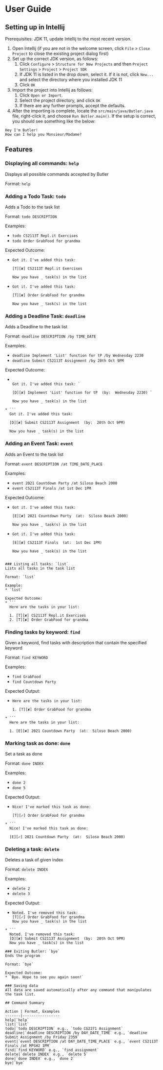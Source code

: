 # User Guide

## Setting up in Intellij

Prerequisites: JDK 11, update Intellij to the most recent version.

1. Open Intellij (if you are not in the welcome screen, click `File` > `Close Project` to close the existing project dialog first)
1. Set up the correct JDK version, as follows:
   1. Click `Configure` > `Structure for New Projects` and then `Project Settings` > `Project` > `Project SDK`
   1. If JDK 11 is listed in the drop down, select it. If it is not, click `New...` and select the directory where you installed JDK 11
   1. Click `OK`
1. Import the project into Intellij as follows:
   1. Click `Open or Import`.
   1. Select the project directory, and click `OK`
   1. If there are any further prompts, accept the defaults.
1. After the importing is complete, locate the `src/main/java/Butler.java` file, right-click it, and choose `Run Butler.main()`. If the setup is correct, you should see something like the below:

```
Hey I'm Butler!
How can I help you Monsieur/Madame?
```

## Features 

### Displaying all commands: `help`
Displays all possible commands accepted by Butler

Format: `help`

### Adding a Todo Task: `todo`
Adds a Todo to the task list

Format: `todo DESCRIPTION`

Examples:
* `todo CS2113T Repl.it Exercises`
* `todo Order GrabFood for grandma`

Expected Outcome:
* ```
  Got it. I've added this task:

  [T][✘] CS2113T Repl.it Exercises

  Now you have _ task(s) in the list

* ```
  Got it. I've added this task:
  
  [T][✘] Order GrabFood for grandma
  
  Now you have _ task(s) in the list

### Adding a Deadline Task: `deadline`
Adds a Deadline to the task list

Format: `deadline DESCRIPTION /by TIME_DATE`

Examples:
* `deadline Implement 'List' function for tP /by Wednesday 2230`
* `deadline Submit CS2113T Assignment /by 20th Oct 9PM`

Expected Outcome:

* ```
  
  Got it. I've added this task: ` 
  
  [D][✘] Implement 'List' function for tP  (by:  Wednesday 2230) `
  
  Now you have _ task(s) in the list 
```
* ```
  Got it. I've added this task: 
  
  [D][✘] Submit CS2113T Assignment  (by:  20th Oct 9PM) 
  
  Now you have _ task(s) in the list 
```

### Adding an Event Task: `event`
Adds an Event to the task list

Format: `event DESCRIPTION /at TIME_DATE_PLACE`

Examples:
* `event 2021 Countdown Party /at Siloso Beach 2000`
* `event CS2113T Finals /at 1st Dec 1PM`

Expected Outcome:
* ```
  Got it. I've added this task: 

  [E][✘] 2021 Countdown Party  (at:  Siloso Beach 2000) 
  
  Now you have _ task(s) in the list 

* ```
  Got it. I've added this task: 

  [E][✘] CS2113T Finals  (at:  1st Dec 1PM) 

  Now you have _ task(s) in the list 
```

### Listing all tasks: `list`
Lists all tasks in the task list

Format: `list`

Example: 
* `list`

Expected Outcome:
* ```
  Here are the tasks in your list:

  1. [T][✘] CS2113T Repl.it Exercises 
  2. [T][✘] Order GrabFood for grandma 
```

### Finding tasks by keyword: `find`
Given a keyword, find tasks with description that contain the specified keyword

Format: `find KEYWORD`

Examples:
* `find GrabFood`
* `find Countdown Party`

Expected Output:
* ```
  Here are the tasks in your list:

  1. [T][✘] Order GrabFood for grandma
```
* ``` 
  Here are the tasks in your list: 

  1. [E][✘] 2021 Countdown Party  (at:  Siloso Beach 2000)
```

### Marking task as done: `done`
Set a task as done

Format: `done INDEX`

Examples:
* `done 2`
* `done 5`

Expected Output:
* ```
  Nice! I've marked this task as done:

  [T][✓] Order GrabFood for grandma
```
* ```
  Nice! I've marked this task as done:

  [E][✓] 2021 Countdown Party  (at:  Siloso Beach 2000)
```

### Deleting a task: `delete`
Deletes a task of given index

Format: `delete INDEX`

Examples:
* `delete 2`
* `delete 3`

Expected Output:
* ```
  Noted. I've removed this task: 
  [T][✓] Order GrabFood for grandma
  Now you have _ task(s) in the list
```
* ```
  Noted. I've removed this task: 
  [D][✘] Submit CS2113T Assignment  (by:  20th Oct 9PM) 
  Now you have _ task(s) in the list 

### Exiting Butler: `bye`
Ends the program

Format: `bye`

Expected Outcome:
* `Bye. Hope to see you again soon!`

### Saving data
All data are saved automatically after any command that manipulates the task list.

## Command Summary

Action | Format, Examples
-------|-----------------
help|`help`
list|`list` 
todo|`todo DESCRIPTION` e.g., `todo CG2271 Assignment`
deadline|`deadline DESCRIPTION /by DAY_DATE_TIME` e.g., `deadline Submit Assignment /by Friday 2359`
event|`event DESCRIPTION /at DAY_DATE_TIME_PLACE` e.g., `event CS2113T Finals /at MPSH2 1PM`
find|`find KEYWORD` e.g., `find assignment`
delete|`delete INDEX` e.g., `delete 5`
done|`done INDEX` e.g., `done 2`
bye|`bye`